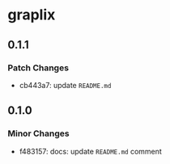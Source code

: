 # graplix

## 0.1.1

### Patch Changes

- cb443a7: update `README.md`

## 0.1.0

### Minor Changes

- f483157: docs: update `README.md` comment
